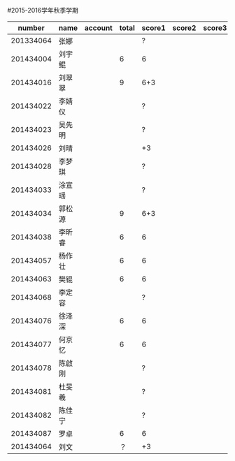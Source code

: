 ﻿#2015-2016学年秋季学期

number     |name       |account     |total  |score1 |score2 |score3  |score4 |score5 |score6  |score7  |score8 |score9 
-----------|-----------|------------|-------|-------|-------|--------|-------|-------|--------|--------|-------|-------
201334064  |张娜       |            |       |?      |       |        |       |       |        |        |       |       
201434004  |刘宇鲲     |            |6      |6      |       |        |       |       |        |        |       |       
201434016  |刘翠翠     |            |9      |6+3    |       |        |       |       |        |        |       |       
201434022  |李婧仪     |            |       |?      |       |        |       |       |        |        |       |       
201434023  |吴先明     |            |       |?      |       |        |       |       |        |        |       |       
201434026  |刘晴       |            |       |+3     |       |        |       |       |        |        |       |       
201434028  |李梦琪     |            |       |?      |       |        |       |       |        |        |       |       
201434033  |涂宣瑶     |            |       |?      |       |        |       |       |        |        |       |       
201434034  |郭松源     |            |9      |6+3    |       |        |       |       |        |        |       |       
201434038  |李昕睿     |            |6      |6      |       |        |       |       |        |        |       |       
201434057  |杨作壮     |            |6      |6      |       |        |       |       |        |        |       |       
201434063  |樊锟       |            |6      |6      |       |        |       |       |        |        |       |       
201434068  |李定容     |            |       |?      |       |        |       |       |        |        |       |       
201434076  |徐泽深     |            |6      |6      |       |        |       |       |        |        |       |       
201434077  |何京忆     |            |6      |6      |       |        |       |       |        |        |       |       
201434078  |陈啟刚     |            |       |?      |       |        |       |       |        |        |       |       
201434081  |杜旻羲     |            |       |?      |       |        |       |       |        |        |       |       
201434082  |陈佳宁     |            |       |?      |       |        |       |       |        |        |       |       
201434087  |罗卓       |            |6      |6      |       |        |       |       |        |        |       |       
201434064  |刘文       |            |？     |+3     |       |        |       |       |        |        |       |       
